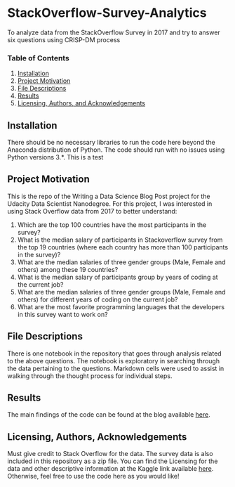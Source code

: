 
# StackOverflow-Survey-Analytics
To analyze data from the StackOverflow Survey in 2017 and try to answer six questions using CRISP-DM process

### Table of Contents

1. [Installation](#installation)
2. [Project Motivation](#motivation)
3. [File Descriptions](#files)
4. [Results](#results)
5. [Licensing, Authors, and Acknowledgements](#licensing)

## Installation <a name="installation"></a>

There should be no necessary libraries to run the code here beyond the Anaconda distribution of Python.  The code should run with no issues using Python versions 3.*. This is a test

## Project Motivation<a name="motivation"></a>
This is the repo of the Writing a Data Science Blog Post project for the Udacity Data Scientist Nanodegree.
For this project, I was interested in using Stack Overflow data from 2017 to better understand:

1. Which are the top 100 countries have the most participants in the survey?
2. What is the median salary of participants in Stackoverflow survey from the top 19 countries (where each country has more than 100 participants in the survey)?
3. What are the median salaries of three gender groups (Male, Female and others) among these 19 countries?
4. What is the median salary of participants group by years of coding at the current job?
5. What are the median salaries of three gender groups (Male, Female and others) for different years of coding on the current job?
6. What are the most favorite programming languages that the developers in this survey want to work on?

## File Descriptions <a name="files"></a>

There is one notebook in the repository that goes through analysis related to the above questions. The notebook is exploratory in searching through the data pertaining to the questions. Markdown cells were used to assist in walking through the thought process for individual steps.  

## Results<a name="results"></a>

The main findings of the code can be found at the blog available [here](https://medium.com/@thanhta2010/do-you-know-it-professionals-for-both-males-and-females-in-us-got-paid-much-better-comparing-with-e0a4e16187a8).

## Licensing, Authors, Acknowledgements<a name="licensing"></a>

Must give credit to Stack Overflow for the data. The survey data is also included in this repository as a zip file. You can find the Licensing for the data and other descriptive information at the Kaggle link available [here](https://www.kaggle.com/stackoverflow/so-survey-2017/data).  Otherwise, feel free to use the code here as you would like! 
